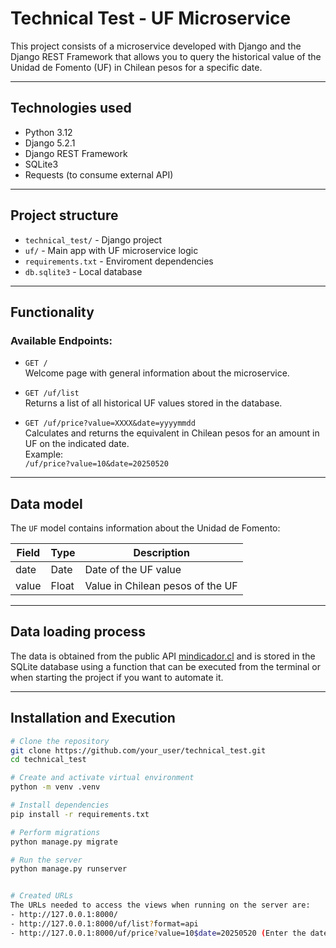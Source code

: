 # Technical Test - UF Microservice

This project consists of a microservice developed with Django and the Django REST Framework that allows you to query the historical value of the Unidad de Fomento (UF) in Chilean pesos for a specific date.

---

## Technologies used

- Python 3.12
- Django 5.2.1
- Django REST Framework
- SQLite3
- Requests (to consume external API)

---

## Project structure

- `technical_test/` - Django project
- `uf/` - Main app with UF microservice logic
- `requirements.txt` - Enviroment dependencies
- `db.sqlite3` - Local database

---

## Functionality

### Available Endpoints:

- `GET /`  
  Welcome page with general information about the microservice.

- `GET /uf/list`  
  Returns a list of all historical UF values ​​stored in the database.

- `GET /uf/price?value=XXXX&date=yyyymmdd`  
  Calculates and returns the equivalent in Chilean pesos for an amount in UF on the indicated date.  
  Example:  
  `/uf/price?value=10&date=20250520`

---

## Data model

The `UF` model contains information about the  Unidad de Fomento:

| Field  | Type   | Description                            |
|--------|--------|----------------------------------------|
| date   | Date   | Date of the UF value                   |
| value  | Float  | Value in Chilean pesos of the UF       |

---

## Data loading process

The data is obtained from the public API  [mindicador.cl](https://mindicador.cl/api/uf) and is stored in the SQLite database using a function that can be executed from the terminal or when starting the project if you want to automate it.

---

## Installation and Execution

```bash
# Clone the repository
git clone https://github.com/your_user/technical_test.git
cd technical_test

# Create and activate virtual environment
python -m venv .venv

# Install dependencies
pip install -r requirements.txt

# Perform migrations
python manage.py migrate

# Run the server
python manage.py runserver


# Created URLs
The URLs needed to access the views when running on the server are:
- http://127.0.0.1:8000/ 
- http://127.0.0.1:8000/uf/list?format=api
- http://127.0.0.1:8000/uf/price?value=10$date=20250520 (Enter the date you prefer)


